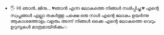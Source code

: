 - 🖐️ HI ഞാൻ..ജിനു...
💔ഞാൻ എന്ന ലോകത്തെ നിങ്ങൾ നശിപ്പിച്ചു.💔
എന്റെ സ്വപ്നങ്ങൾ എല്ലാ തകർത്തു പക്ഷെ ഒരു നാൾ
എന്റെ ലോകം ഉയർന്നു ആകാശത്തോളം വളരും അന്ന്
നിങ്ങൾ ഒക്കെ എന്റെ ലോകത്തെ വെറും ഉറുമ്പുകൾ
മാത്രമായിരിക്കും💥 

<!---
jinusir1/jinusir1 is a ✨ special ✨ repository because its `README.md` (this file) appears on your GitHub profile.
You can click the Preview link to take a look at your changes.
--->
